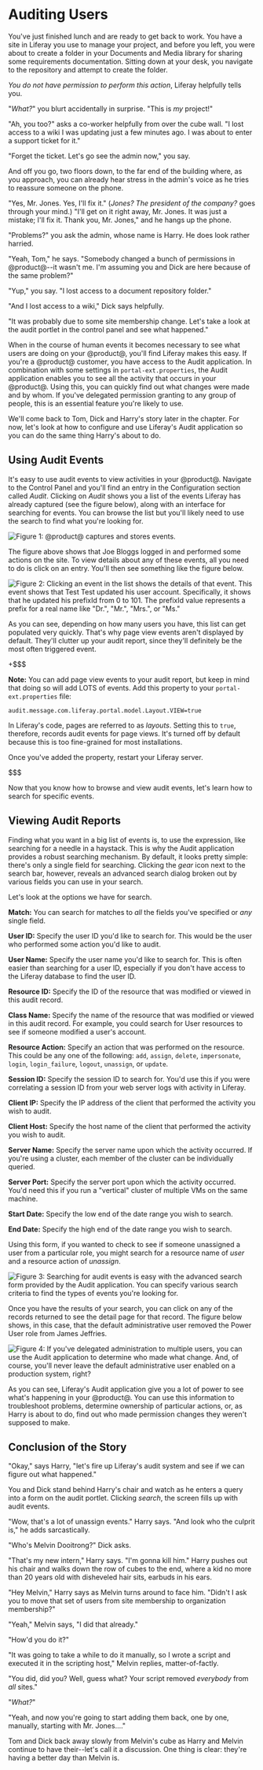 # Auditing Users [](id=auditing-users)

You've just finished lunch and are ready to get back to work. You have a site in
Liferay you use to manage your project, and before you left, you were about to
create a folder in your Documents and Media library for sharing some
requirements documentation. Sitting down at your desk, you navigate to the
repository and attempt to create the folder. 

*You do not have permission to perform this action*, Liferay helpfully tells
you. 

"*What?*" you blurt accidentally in surprise. "This is *my* project!" 

"Ah, you too?" asks a co-worker helpfully from over the cube wall. "I lost
access to a wiki I was updating just a few minutes ago. I was about to enter a
support ticket for it." 

"Forget the ticket. Let's go see the admin now," you say. 

And off you go, two floors down, to the far end of the building where, as you
approach, you can already hear stress in the admin's voice as he tries to
reassure someone on the phone. 

"Yes, Mr. Jones. Yes, I'll fix it." (*Jones? The president of the company?* goes
through your mind.) "I'll get on it right away, Mr. Jones. It was just a
mistake; I'll fix it. Thank you, Mr. Jones," and he hangs up the phone. 

"Problems?" you ask the admin, whose name is Harry. He does look rather
harried. 

"Yeah, Tom," he says. "Somebody changed a bunch of permissions in @product@--it
wasn't me. I'm assuming you and Dick are here because of the same problem?" 

"Yup," you say. "I lost access to a document repository folder." 

"And I lost access to a wiki," Dick says helpfully. 

"It was probably due to some site membership change. Let's take a look at the
audit portlet in the control panel and see what happened." 

When in the course of human events it becomes necessary to see what users are
doing on your @product@, you'll find Liferay makes this easy. If you're a @product@
customer, you have access to the Audit application. In combination with some
settings in `portal-ext.properties`, the Audit application enables you to see
all the activity that occurs in your @product@. Using this, you can quickly find
out what changes were made and by whom. If you've delegated permission granting
to any group of people, this is an essential feature you're likely to use. 

We'll come back to Tom, Dick and Harry's story later in the chapter. For now,
let's look at how to configure and use Liferay's Audit application so you can do
the same thing Harry's about to do. 

## Using Audit Events [](id=using-audit-events)

It's easy to use audit events to view activities in your @product@. Navigate to the
Control Panel and you'll find an entry in the Configuration section called
*Audit*. Clicking on *Audit* shows you a list of the events Liferay has already
captured (see the figure below), along with an interface for searching for
events. You can browse the list but you'll likely need to use the search to find
what you're looking for.

![Figure 1: @product@ captures and stores events.](../../images-dxp/audit-list-events.png)

The figure above shows that Joe Bloggs logged in and performed some actions on
the site. To view details about any of these events, all you need to do is click
on an entry. You'll then see something like the figure below. 

![Figure 2: Clicking an event in the list shows the details of that event. This event shows that Test Test updated his user account. Specifically, it shows that he updated his `prefixId` from `0` to `101`. The `prefixId` value represents a prefix for a real name like "Dr.", "Mr.", "Mrs.", or "Ms."](../../images-dxp/audit-detail.png)

As you can see, depending on how many users you have, this list
can get populated very quickly. That's why page view events aren't displayed by
default. They'll clutter up your audit report, since they'll definitely be the
most often triggered event. 

+$$$

**Note:** You can add page view events to your audit report, but keep in mind
that doing so will add LOTS of events. Add this property to your
`portal-ext.properties` file:

    audit.message.com.liferay.portal.model.Layout.VIEW=true

In Liferay's code, pages are referred to as *layouts*. Setting this to `true`,
therefore, records audit events for page views. It's turned off by default
because this is too fine-grained for most installations. 

Once you've added the property, restart your Liferay server.

$$$

Now that you know how to browse and view audit events, let's learn how to search
for specific events.

## Viewing Audit Reports [](id=viewing-audit-reports)

Finding what you want in a big list of events is, to use the expression, like
searching for a needle in a haystack. This is why the Audit application provides a
robust searching mechanism. By default, it looks pretty simple: there's only a
single field for searching. Clicking the *gear* icon next to the search bar,
however, reveals an advanced search dialog broken out by various fields you can
use in your search. 

Let's look at the options we have for search. 

**Match:** You can search for matches to *all* the fields you've specified or
*any* single field. 

**User ID:** Specify the user ID you'd like to search for. This would be the
user who performed some action you'd like to audit. 

**User Name:** Specify the user name you'd like to search for. This is often
easier than searching for a user ID, especially if you don't have access to the
Liferay database to find the user ID. 

**Resource ID:** Specify the ID of the resource that was modified or viewed in
this audit record. 

**Class Name:** Specify the name of the resource that was modified or viewed
in this audit record. For example, you could search for User resources to see if
someone modified a user's account. 

**Resource Action:** Specify an action that was performed on the resource. This
could be any one of the following: `add`, `assign`, `delete`, `impersonate`,
`login`, `login_failure`, `logout`, `unassign`, or `update`. 

**Session ID:** Specify the session ID to search for. You'd use this if you were
correlating a session ID from your web server logs with activity in Liferay. 

**Client IP:** Specify the IP address of the client that performed the activity
you wish to audit. 

**Client Host:** Specify the host name of the client that performed the activity
you wish to audit. 

**Server Name:** Specify the server name upon which the activity occurred. If
you're using a cluster, each member of the cluster can be individually queried. 

**Server Port:** Specify the server port upon which the activity occurred. You'd
need this if you run a "vertical" cluster of multiple VMs on the same machine. 

**Start Date:** Specify the low end of the date range you wish to search. 

**End Date:** Specify the high end of the date range you wish to search. 

Using this form, if you wanted to check to see if someone unassigned a user from
a particular role, you might search for a resource name of *user* and a resource
action of *unassign*.

![Figure 3: Searching for audit events is easy with the advanced search form provided by the Audit application. You can specify various search criteria to find the types of events you're looking for.](../../images-dxp/audit-unassign-search.png)

Once you have the results of your search, you can click on any of the records
returned to see the detail page for that record. The figure below shows, in this
case, that the default administrative user removed the Power User role from
James Jeffries.

![Figure 4: If you've delegated administration to multiple users, you can use the Audit application to determine who made what change. And, of course, you'll never leave the default administrative user enabled on a production system, right?](../../images-dxp/audit-unassign-detail.png)

As you can see, Liferay's Audit application give you a lot of power to see what's
happening in your @product@. You can use this information to troubleshoot problems,
determine ownership of particular actions, or, as Harry is about to do, find out
who made permission changes they weren't supposed to make. 

## Conclusion of the Story [](id=conclusion-of-the-story)

"Okay," says Harry, "let's fire up Liferay's audit system and see if we can
figure out what happened." 

You and Dick stand behind Harry's chair and watch as he enters a query into a
form on the audit portlet. Clicking *search*, the screen fills up with audit
events. 

"Wow, that's a lot of unassign events." Harry says. "And look who the culprit
is," he adds sarcastically. 

"Who's Melvin Dooitrong?" Dick asks. 

"That's my new intern," Harry says. "I'm gonna kill him." Harry pushes out his
chair and walks down the row of cubes to the end, where a kid no more than 20
years old with disheveled hair sits, earbuds in his ears. 

"Hey Melvin," Harry says as Melvin turns around to face him. "Didn't I ask you
to move that set of users from site membership to organization membership?" 

"Yeah," Melvin says, "I did that already." 

"How'd you do it?"

"It was going to take a while to do it manually, so I wrote a script and
executed it in the scripting host," Melvin replies, matter-of-factly. 

"You did, did you? Well, guess what? Your script removed *everybody* from *all*
sites."

"*What?*" 

"Yeah, and now you're going to start adding them back, one by one, manually,
starting with Mr. Jones...." 

Tom and Dick back away slowly from Melvin's cube as Harry and Melvin continue to
have their--let's call it a discussion. One thing is clear: they're having a
better day than Melvin is.

